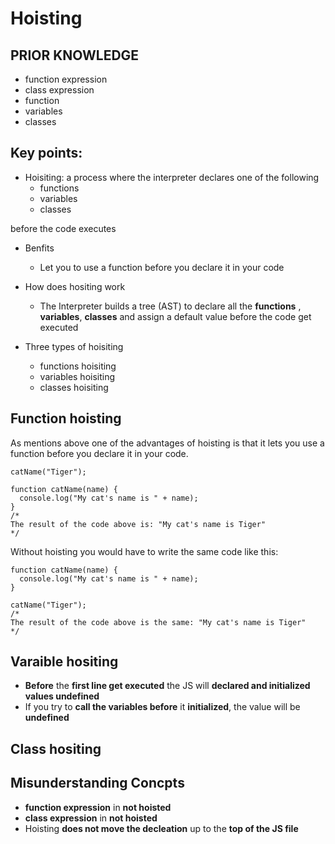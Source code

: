 # Hoisting

## PRIOR KNOWLEDGE
 - function expression 
 - class expression
 - function
 - variables
 - classes

## Key points:
- Hoisiting: a process where the interpreter declares one of the following
  - functions 
  - variables 
  - classes 
  
before the code executes

- Benfits
  - Let you to use a function before you declare it in your code 

- How does hositing work
  - The Interpreter builds a tree (AST) to declare all the **functions** , **variables**, **classes** and assign a default value before the code get executed  

- Three types of hoisiting
  - functions hoisiting
  - variables hoisiting
  - classes hoisiting

## Function hoisting
As mentions above one of the advantages of hoisting is that it lets you use a function before you declare it in your code.
```
catName("Tiger");

function catName(name) {
  console.log("My cat's name is " + name);
}
/*
The result of the code above is: "My cat's name is Tiger"
*/
```
Without hoisting you would have to write the same code like this:
```
function catName(name) {
  console.log("My cat's name is " + name);
}

catName("Tiger");
/*
The result of the code above is the same: "My cat's name is Tiger"
*/
```

## Varaible hositing
- **Before** the **first line get executed** the JS will **declared and initialized values undefined**
- If you try to **call the variables before** it **initialized**, the value will be **undefined**

## Class hositing


## Misunderstanding Concpts
- **function expression** in **not hoisted**
- **class expression** in **not hoisted**
- Hoisting **does not move the decleation** up to the **top of the JS file** 
